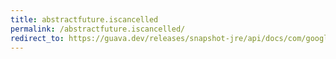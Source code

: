 ```yaml
---
title: abstractfuture.iscancelled
permalink: /abstractfuture.iscancelled/
redirect_to: https://guava.dev/releases/snapshot-jre/api/docs/com/google/common/util/concurrent/AbstractFuture.html#isCancelled--
---
```

